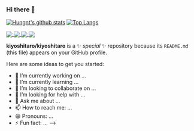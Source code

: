 ### Hi there 👋

[![Hungnt's github stats](https://github-readme-stats.vercel.app/api?username=kiyoshitaro&theme=gruvbox&show_icons=true)](https://github.com/kiyoshitaro/kiyoshitaro)
[![Top Langs](https://github-readme-stats.vercel.app/api/top-langs/?username=kiyoshitaro&hide=cmake,makefile&langs_count=8&layout=compact)](https://github.com/kiyoshitaro/kiyoshitaro)
<!-- <a href="https://app.daily.dev/kiyoshitaro"><img src="https://api.daily.dev/devcards/54e2998a11ac4c028468def6a1d64bda.png?r=rzx" width="400" alt="Nguyễn Tuấn Hưng's Dev Card"/></a>
 -->
<a href="https://github.com/kiyoshitaro/web_flask/">
  <!-- Change the `github-readme-stats.anuraghazra1.vercel.app` to `github-readme-stats.vercel.app`  -->
  <img align="center" src="https://github-readme-stats.anuraghazra1.vercel.app/api/pin/?username=kiyoshitaro&repo=web_flask&theme=gruvbox" />
</a>
<a href="https://github.com/kiyoshitaro/polyp_segmentation/">
  <!-- Change the `github-readme-stats.anuraghazra1.vercel.app` to `github-readme-stats.vercel.app`  -->
  <img align="center" src="https://github-readme-stats.anuraghazra1.vercel.app/api/pin/?username=kiyoshitaro&repo=polyp_segmentation&theme=gruvbox" />
</a>
<a href="https://github.com/kiyoshitaro/taro_ai_tf_template/">
  <!-- Change the `github-readme-stats.anuraghazra1.vercel.app` to `github-readme-stats.vercel.app`  -->
  <img align="center" src="https://github-readme-stats.anuraghazra1.vercel.app/api/pin/?username=kiyoshitaro&repo=taro_ai_tf_template&theme=gruvbox" />
</a>
<a href="https://github.com/kiyoshitaro/kaggle_model_sample/">
  <!-- Change the `github-readme-stats.anuraghazra1.vercel.app` to `github-readme-stats.vercel.app`  -->
  <img align="center" src="https://github-readme-stats.anuraghazra1.vercel.app/api/pin/?username=kiyoshitaro&repo=kaggle_model_sample&theme=gruvbox" />
</a>


**kiyoshitaro/kiyoshitaro** is a ✨ _special_ ✨ repository because its `README.md` (this file) appears on your GitHub profile.

Here are some ideas to get you started:

- 🔭 I’m currently working on ...
- 🌱 I’m currently learning ...
- 👯 I’m looking to collaborate on ...
- 🤔 I’m looking for help with ...
- 💬 Ask me about ...
- 📫 How to reach me: ...
- 😄 Pronouns: ...
- ⚡ Fun fact: ...
-->
